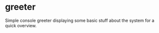 # greeter

Simple console greeter displaying some basic stuff about the system for a quick overview.


